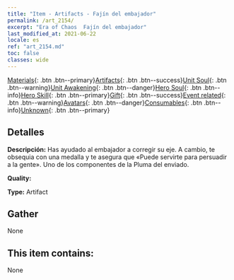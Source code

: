 ```yaml
---
title: "Item - Artifacts - Fajín del embajador"
permalink: /art_2154/
excerpt: "Era of Chaos  Fajín del embajador"
last_modified_at: 2021-06-22
locale: es
ref: "art_2154.md"
toc: false
classes: wide
---
```

 [Materials](/ItemsES/){: .btn .btn--primary}[Artifacts](/ItemsES/Artifacts/){: .btn .btn--success}[Unit Soul](/ItemsES/UnitSoul/){: .btn .btn--warning}[Unit Awakening](/ItemsES/UnitAwakening/){: .btn .btn--danger}[Hero Soul](/ItemsES/HeroSoul/){: .btn .btn--info}[Hero Skill](/ItemsES/HeroSkill/){: .btn .btn--primary}[Gift](/ItemsES/Gift/){: .btn .btn--success}[Event related](/ItemsES/Events/){: .btn .btn--warning}[Avatars](/ItemsES/Avatars/){: .btn .btn--danger}[Consumables](/ItemsES/Consumables/){: .btn .btn--info}[Unknown](/ItemsES/Unknown/){: .btn .btn--primary}

## Detalles
 **Descripción:** Has ayudado al embajador a corregir su eje. A cambio, te obsequia con una medalla y te asegura que «Puede servirte para persuadir a la gente». Uno de los componentes de la Pluma del enviado.

 **Quality:** 

 **Type:** Artifact

## Gather

  None

## This item contains:

  None

